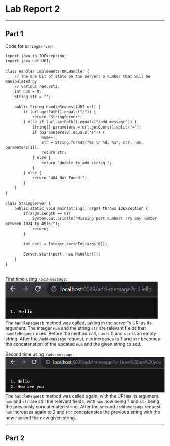 # Lab Report 2
---

## Part 1
Code for `StringServer`:
```
import java.io.IOException;
import java.net.URI;

class Handler implements URLHandler {
    // The one bit of state on the server: a number that will be manipulated by
    // various requests.
    int num = 0;
    String str = "";

    public String handleRequest(URI url) {
        if (url.getPath().equals("/")) {
            return "StringServer";
        } else if (url.getPath().equals("/add-message")) {
            String[] parameters = url.getQuery().split("=");
            if (parameters[0].equals("s")) {
                num++;
                str = String.format("%s \n %d. %s", str, num, parameters[1]);
                return str;
            } else {
                return "Unable to add string!";
            }
        } else {
            return "404 Not Found!";
        }
    }
}

class StringServer {
    public static void main(String[] args) throws IOException {
        if(args.length == 0){
            System.out.println("Missing port number! Try any number between 1024 to 49151");
            return;
        }

        int port = Integer.parseInt(args[0]);

        Server.start(port, new Handler());
    }
}
```
\
First time using `/add-message`:\
![First screenshot using /add-message](images/add-message1.png)\
The `handleRequest` method was called, taking in the server's URI as its argument. The integer `num` and the string `str` are relevant fields that `handleRequest` uses. Before the method call, `num` is 0 and `str` is an empty string. After the `/add-message` request, `num` increases to 1 and `str` becomes the concatenation of the updated `num` and the given string to add.

Second time using `/add-message`:\
![Second screenshot using /add-message](images/add-message2.png)\
The `handleRequest` method was called again, with the URI as its argument. `num` and `str` are still the relevant fields, with `num` now being 1 and `str` being the previously concatenated string. After the second `/add-message` request, `num` increases again to 2 and `str` concatenates the previous string with the new `num` and the new given string.

---
## Part 2
